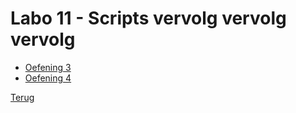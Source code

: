 # Labo 11 - Scripts vervolg vervolg vervolg

- [Oefening 3](./Labo11/L11-Script3.md)
- [Oefening 4](./Labo11/L11-Script4.md)

[Terug](../Vakken/Linux-Scripting.md)
